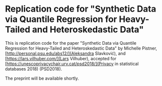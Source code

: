 # Replication code for "Synthetic Data via Quantile Regression for Heavy-Tailed and Heteroskedastic Data"

This is replication code for the paper "Synthetic Data via Quantile Regression for Heavy-Tailed and Heteroskedastic Data" by Michelle Pistner, [http://personal.psu.edu/abs12/](Aleksandra Slavković), and [https://lars.vilhuber.com/](Lars Vilhuber), accepted for [https://unescoprivacychair.urv.cat/psd2018/](Privacy in statistical databases 2018) (PSD2018).

The preprint will be available shortly.
